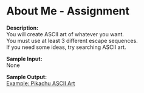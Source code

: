 # About Me - Assignment

**Description:**  
You will create ASCII art of whatever you want.  
You must use at least 3 different escape sequences.  
If you need some ideas, try searching ASCII art.

**Sample Input:**  
None

**Sample Output:**  
[Example: Pikachu ASCII Art](/_assets/asciiArtPikachu.png)

  




